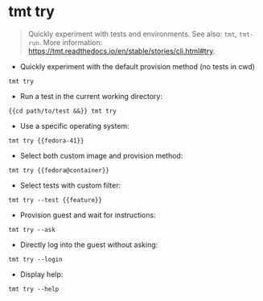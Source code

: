 # tmt try

> Quickly experiment with tests and environments.
> See also: `tmt`, `tmt-run`.
> More information: <https://tmt.readthedocs.io/en/stable/stories/cli.html#try>.

- Quickly experiment with the default provision method (no tests in cwd)

`tmt try`

- Run a test in the current working directory:

`{{cd path/to/test &&}} tmt try`

- Use a specific operating system:

`tmt try {{fedora-41}}`

- Select both custom image and provision method:

`tmt try {{fedora@container}}`

- Select tests with custom filter:

`tmt try --test {{feature}}`

- Provision guest and wait for instructions:

`tmt try --ask`

- Directly log into the guest without asking:

`tmt try --login`

- Display help:

`tmt try --help`
